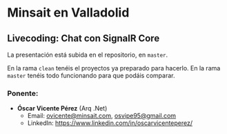 # Minsait en Valladolid

## Livecoding: Chat con SignalR Core

La presentación está subida en el repositorio, en ```master```.

En la rama ```clean``` tenéis el proyectos ya preparado para hacerlo. En la rama ```master``` tenéis todo funcionando para que podáis comparar.

### Ponente:

* **Óscar Vicente Pérez** (Arq .Net)
  * Email: ovicente@minsait.com, osvipe95@gmail.com
  * LinkedIn: https://www.linkedin.com/in/oscarvicenteperez/